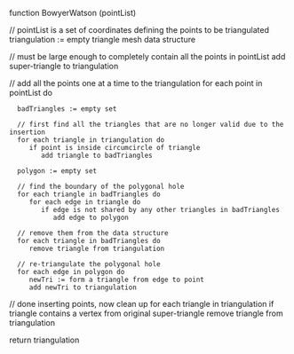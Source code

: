 function BowyerWatson (pointList)

// pointList is a set of coordinates defining the points to be triangulated
triangulation := empty triangle mesh data structure

// must be large enough to completely contain all the points in pointList
add super-triangle to triangulation

// add all the points one at a time to the triangulation
for each point in pointList do

      badTriangles := empty set

      // first find all the triangles that are no longer valid due to the insertion
      for each triangle in triangulation do
         if point is inside circumcircle of triangle
            add triangle to badTriangles

      polygon := empty set

      // find the boundary of the polygonal hole
      for each triangle in badTriangles do
         for each edge in triangle do
            if edge is not shared by any other triangles in badTriangles
               add edge to polygon

      // remove them from the data structure
      for each triangle in badTriangles do
         remove triangle from triangulation

      // re-triangulate the polygonal hole
      for each edge in polygon do
         newTri := form a triangle from edge to point
         add newTri to triangulation

// done inserting points, now clean up
for each triangle in triangulation
if triangle contains a vertex from original super-triangle
remove triangle from triangulation

return triangulation